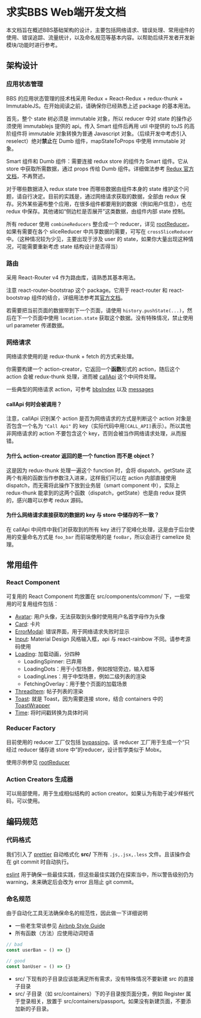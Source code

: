 # 求实BBS Web端开发文档

本文档旨在概述BBS基础架构的设计，主要包括网络请求、错误处理、常用组件的使用、错误追踪、流量统计，以及命名规范等基本内容。以帮助后续开发者开发新模块/功能时进行参考。

## 架构设计

### 应用状态管理

BBS 的应用状态管理的技术栈采用 Redux + React-Redux + redux-thunk + ImmutableJS。在开始阅读之前，请确保你已经熟悉上述 package 的基本用法。

首先，整个 state 树必须是 immutable 对象，所以 reducer 中对 state 的操作必须使用 immutablejs 提供的 api。传入 Smart 组件后再用 util 中提供的 toJS 的高阶组件将 immutable 对象转换为普通 Javascript 对象。（后续开发中考虑引入 reselect）绝对**禁止**在 Dumb 组件，mapStateToProps 中使用 immutable 对象。

Smart 组件和 Dumb 组件：需要连接 redux store 的组件为 Smart 组件。它从 store 中获取所需数据，通过 props 传给 Dumb 组件。详细做法参考 [Redux 官方文档](https://cn.redux.js.org/)，不再赘述。

对于哪些数据进入 redux state tree 而哪些数据由组件本身的 state 维护这个问题，请自行决定。目前的实践是，通过网络请求获取的数据，全部由 redux 保存。另外某些遍布整个应用，在很多组件都要用到的数据（例如用户信息），也在 redux 中保存。其他诸如“侧边栏是否展开”这类数据，由组件内部 state 控制。

所有 reducer 使用 `combineReducers` 整合成一个 reducer，详见 [rootReducer](./src/reducers/rootReducer.js)。如果有需要在各个 sliceReducer 中共享数据的需要，可写在 `crossSliceReducer` 中。（这种情况较为少见，主要出现于涉及 user 的 state，如果你大量出现这种情况，可能需要重新考虑 state 结构设计是否得当）

### 路由

采用 React-Router v4 作为路由库，请熟悉其基本用法。

注意 react-router-bootstrap 这个 package。它用于 react-router 和 react-bootstrap 组件的结合，详细用法参考其[官方文档](https://github.com/react-bootstrap/react-router-bootstrap)。

若需要把当前页面的数据带到下一个页面，请使用 `history.pushState(...)`，然后在下一个页面中使用 `location.state` 获取这个数据。没有特殊情况，禁止使用 url parameter 传递数据。

### 网络请求

网络请求使用的是 redux-thunk + fetch 的方式来处理。

你需要构建一个 action-creator，它返回一个**函数**形式的 action，随后这个 action 会被 redux-thunk 处理，进而被 [callApi](./src/middlewares/callApi.js) 这个中间件处理。

一些典型的网络请求 action，可参考 [bbsIndex](./src/actions/bbsIndex) 以及 [messages](./src/actions/profile/messages.js)

#### callApi 何时会被调用？

注意，callApi 识别某个 action 是否为网络请求的方式是判断这个 action 对象是否包含一个名为 `"Call Api"` 的 key（实际代码中用`[CALL_API]`表示）。所以其他非网络请求的 action 不要包含这个 key，否则会被当作网络请求处理，从而报错。

#### 为什么 action-creator 返回的是一个 function 而不是 object？

这是因为 redux-thunk 处理一遍这个 function 时，会将 dispatch，getState 这两个有用的函数当作参数注入进来，这样我们可以在 action 内部直接使用 dispatch，而无需将此操作下放到业务层（smart component 中），实际上 redux-thunk 能拿到的这两个函数（dispatch，getState）也是由 redux 提供的，感兴趣可以参考 redux 源码。

#### 为什么网络请求直接获取的数据的 key 与 store 中储存的不一致？

在 callApi 中间件中我们对获取到的所有 key 进行了驼峰化处理，这是由于后台使用的变量命名方式是 `foo_bar` 而前端使用的是 `fooBar`，所以会进行 camelize 处理。

## 常用组件

### React Component

可复用的 React Component 均放置在 src/components/common/ 下，一些常用的可复用组件包括：

- [Avatar](./src/components/common/Avatar.jsx): 用户头像，无法获取到头像时使用用户名首字母作为头像
- [Card](./src/components/common/Card.jsx): 卡片
- [ErrorModal](./src/components/common/ErrorModal.jsx): 错误界面，用于网络请求失败时显示
- [Input](./src/components/common/Input.jsx): Material Design 风格输入框，api 与 react-rainbow 不同。请参考源码使用
- [Loading](./src/components/common/Loading.jsx): 加载动画，分四种
    - LoadingSpinner: 已弃用
    - LoadingDots：用于小型场景，例如按钮旁边，输入框等
    - LoadingLines：用于中型场景，例如二级列表的渲染
    - FetchingOverlay：用于整个页面的加载场景
- [ThreadItem](./src/components/common/ThreadItem.jsx): 帖子列表的渲染
- [Toast](./src/components/common/Toast.jsx): 就是 Toast，因为需要连接 store，结合 containers 中的 [ToastWrapper](./src/containers/common/Toast.jsx)
- [Time](./src/components/common/Time.jsx): 将时间戳转换为具体时间

### Reducer Factory

目前使用的 reducer 工厂仅包括 [bypassing](./src/reducers/bypassing.js)。该 reducer 工厂用于生成一个“只经过 reducer 储存进 store 中”的reducer，设计哲学类似于 Mobx。

使用示例参见 [rootReducer](./src/reducers/rootReducer.js)

### Action Creators 生成器

可以局部使用，用于生成相似结构的 action creator。如果认为有助于减少样板代码，可以使用。

## 编码规范

### 代码格式

我们引入了 [prettier](./.prettierrc) 自动格式化 **src/** 下所有 `.js,.jsx,.less` 文件。且该操作会在 git commit 时自动执行。

[eslint](./.eslintrc) 用于确保一些最佳实践，但这些最佳实践仍在探索当中，所以警告级别仍为 warning，未来确定后会改为 error 且阻止 git commit。

### 命名规范

由于自动化工具无法确保命名的规范性，因此做一下详细说明

- 一些老生常谈参见 [Airbnb Style Guide](https://github.com/airbnb/javascript/tree/master/react)
- 所有函数（方法）应使用动词短语

```jsx
// bad
const userBan = () => {}

// good
const banUser = () => {}
```

- src/ 下现有的子目录应该能满足所有需求，没有特殊情况不要新建 src 的直接子目录
- src/ 子目录（如 src/containers）下的子目录按页面分类，例如 Register 属于登录相关，放置于 src/containers/passport。如果没有新建页面，不要添加新的子目录。
